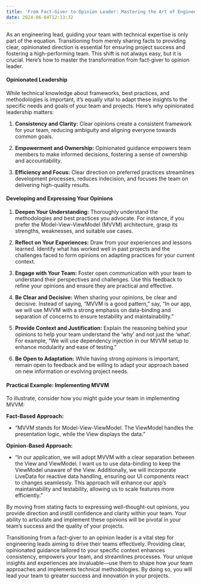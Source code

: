 ```yaml
---
title: 'From Fact-Giver to Opinion Leader: Mastering the Art of Engineering Leadership'
date: 2024-06-04T12:13:32
---
```


As an engineering lead, guiding your team with technical expertise is only part of the equation. Transitioning from merely sharing facts to providing clear, opinionated direction is essential for ensuring project success and fostering a high-performing team. This shift is not always easy, but it is crucial. Here’s how to master the transformation from fact-giver to opinion leader.

#### Opinionated Leadership

While technical knowledge about frameworks, best practices, and methodologies is important, it’s equally vital to adapt these insights to the specific needs and goals of your team and projects. Here’s why opinionated leadership matters:

1. **Consistency and Clarity:** Clear opinions create a consistent framework for your team, reducing ambiguity and aligning everyone towards common goals.

2. **Empowerment and Ownership:** Opinionated guidance empowers team members to make informed decisions, fostering a sense of ownership and accountability.

3. **Efficiency and Focus:** Clear direction on preferred practices streamlines development processes, reduces indecision, and focuses the team on delivering high-quality results.

#### Developing and Expressing Your Opinions

1. **Deepen Your Understanding:** Thoroughly understand the methodologies and best practices you advocate. For instance, if you prefer the Model-View-ViewModel (MVVM) architecture, grasp its strengths, weaknesses, and suitable use cases.

2. **Reflect on Your Experiences:** Draw from your experiences and lessons learned. Identify what has worked well in past projects and the challenges faced to form opinions on adapting practices for your current context.

3. **Engage with Your Team:** Foster open communication with your team to understand their perspectives and challenges. Use this feedback to refine your opinions and ensure they are practical and effective.

4. **Be Clear and Decisive:** When sharing your opinions, be clear and decisive. Instead of saying, “MVVM is a good pattern,” say, “In our app, we will use MVVM with a strong emphasis on data-binding and separation of concerns to ensure testability and maintainability.”

5. **Provide Context and Justification:** Explain the reasoning behind your opinions to help your team understand the ‘why’ and not just the ‘what’. For example, “We will use dependency injection in our MVVM setup to enhance modularity and ease of testing.”

6. **Be Open to Adaptation:** While having strong opinions is important, remain open to feedback and be willing to adapt your approach based on new information or evolving project needs.

#### Practical Example: Implementing MVVM

To illustrate, consider how you might guide your team in implementing MVVM:

**Fact-Based Approach:**
- “MVVM stands for Model-View-ViewModel. The ViewModel handles the presentation logic, while the View displays the data.”

**Opinion-Based Approach:**
- “In our application, we will adopt MVVM with a clear separation between the View and ViewModel. I want us to use data-binding to keep the ViewModel unaware of the View. Additionally, we will incorporate LiveData for reactive data handling, ensuring our UI components react to changes seamlessly. This approach will enhance our app’s maintainability and testability, allowing us to scale features more efficiently.”

By moving from stating facts to expressing well-thought-out opinions, you provide direction and instill confidence and clarity within your team. Your ability to articulate and implement these opinions will be pivotal in your team’s success and the quality of your projects.

Transitioning from a fact-giver to an opinion leader is a vital step for engineering leads aiming to drive their teams effectively. Providing clear, opinionated guidance tailored to your specific context enhances consistency, empowers your team, and streamlines processes. Your unique insights and experiences are invaluable—use them to shape how your team approaches and implements technical methodologies. By doing so, you will lead your team to greater success and innovation in your projects.
